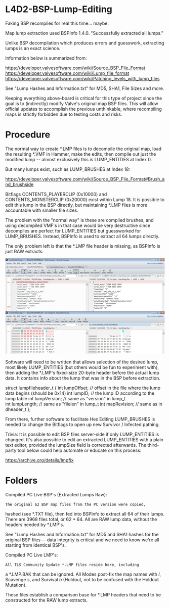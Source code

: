 # L4D2-BSP-Lump-Editing

Faking BSP recompiles for real this time... maybe.

Map lump extraction used BSPInfo 1.4.0. "Successfully extracted all lumps."

Unlike BSP decompilation which produces errors and guesswork, extracting
lumps is an exact science.

Information below is summarized from:

  https://developer.valvesoftware.com/wiki/Source_BSP_File_Format
  https://developer.valvesoftware.com/wiki/Lump_file_format
  https://developer.valvesoftware.com/wiki/Patching_levels_with_lump_files

See "Lump Hashes and Information.txt" for MD5, SHA1, File Sizes and more.

Keeping everything above-board is critical for this type of project since
the goal is to (indirectly) modify Valve's original map BSP files. This
will allow official updates to accomplish the previous unthinkable, where
recompiling maps is strictly forbidden due to testing costs and risks.

# Procedure

The normal way to create *.LMP files is to decompile the original map,
load the resulting *.VMF in Hammer, make the edits, then compile out just
the modified lump -- almost exclusively this is LUMP_ENTITIES at Index 0.

But many lumps exist, such as LUMP_BRUSHES at Index 18:

  https://developer.valvesoftware.com/wiki/Source_BSP_File_Format#Brush_and_brushside

Bitflags CONTENTS_PLAYERCLIP (0x10000) and CONTENTS_MONSTERCLIP (0x20000)
exist within Lump 18. It is possible to edit this lump in the BSP directly,
but maintaining *.LMP files is more accountable with smaller file sizes.

The problem with the "normal way" is these are compiled brushes, and using
decompiled VMF's in that case would be very destructive since decompiles
are perfect for LUMP_ENTITIES but guessworked for LUMP_BRUSHES. Instead,
BSPInfo is used to extract all 64 lumps directly.

The only problem left is that the *.LMP file header is missing, as BSPInfo
is just RAW extracts:

  ![alt text](https://github.com/Tsuey/L4D2-BSP-Lump-Editing/blob/main/Only%20Header%20is%20Missing.jpg)

Software will need to be written that allows selection of the desired lump,
most likely LUMP_ENTITIES (but others would be fun to experiment with), then
adding the *.LMP's fixed-size 20-byte header before the actual lump data.
It contains info about the lump that was in the BSP before extraction.

  struct lumpfileheader_t
  {
    int lumpOffset;   // offset in the file where the lump data begins (should be 0x14)
    int lumpID;       // the lump ID according to the lump table
    int lumpVersion;  // same as "version" in lump_t	
    int lumpLength;   // same as "filelen" in lump_t
    int mapRevision;  // same as in dheader_t
  };

From there, further software to facilitate Hex Editing LUMP_BRUSHES is
needed to change the Bitflags to open up new Survivor / Infected pathing.

Trivia: It is possible to edit BSP files server-side if only LUMP_ENTITIES
is changed. It's also possible to edit an extracted LUMP_ENTITIES with a
plain text editor, provided the lumpSize field is corrected afterwards.
The third-party tool below could help automate or educate on this process:

  https://archive.org/details/lmpfix

# Folders

Compiled PC Live BSP's (Extracted Lumps Raw):

	The original 62 BSP map files from the PC version were copied,
  hashed (see *.TXT file), then fed into BSPInfo to extract all
  64 of their lumps. There are 3968 files total, or 62 * 64.
  All are RAW lump data, without the headers needed by *.LMP's.

  See "Lump Hashes and Information.txt" for MD5 and SHA1 hashes
  for the original BSP files -- data integrity is critical and
  we need to know we're all starting from identical BSP's.

Compiled PC Live LMP's:

	All TLS Community Update *.LMP files reside here, including
  a *.LMP.BAK that can be ignored. All Modes post-fix the map
  names with _l_, Scavenge _s_, and Survival _h_ (Holdout,
  not to be confused with the Holdout Mutation).

  These files establish a comparison base for *.LMP headers
  that need to be constructed for the RAW lump extracts.
